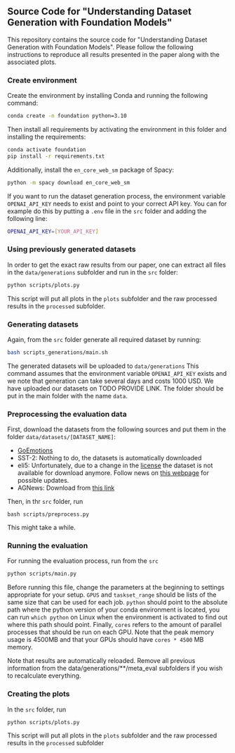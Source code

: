 ## Source Code for "Understanding Dataset Generation with Foundation Models"

This repository contains the source code for "Understanding Dataset Generation with Foundation Models". Please follow the following instructions to reproduce all results presented in the paper along with the associated plots.

### Create environment
Create the environment by installing Conda and running the following command:
```bash
conda create -n foundation python=3.10
```
Then install all requirements by activating the environment in this folder and installing the requirements:
```bash
conda activate foundation
pip install -r requirements.txt
```
Additionally, install the `en_core_web_sm` package of Spacy:
```bash
python -m spacy download en_core_web_sm
```

If you want to run the dataset generation process, the environment variable `OPENAI_API_KEY` needs to exist and point to your correct API key. You can for example do this by putting a `.env` file in the `src` folder and adding the following line:
```bash
OPENAI_API_KEY=[YOUR_API_KEY]
```

### Using previously generated datasets
In order to get the exact raw results from our paper, one can extract all files in the `data/generations` subfolder and run in the `src` folder:
```bash
python scripts/plots.py
```

This script will put all plots in the `plots` subfolder and the raw processed results in the `processed` subfolder.


### Generating datasets
Again, from the `src` folder generate all required dataset by running:
```bash
bash scripts_generations/main.sh
```
The generated datasets will be uploaded to `data/generations`
This command assumes that the environment variable `OPENAI_API_KEY` exists and we note that generation can take several days and costs 1000 USD. We have uploaded our datasets on TODO PROVIDE LINK. The folder should be put in the main folder with the name `data`.
### Preprocessing the evaluation data

First, download the datasets from the following sources and put them in the folder `data/datasets/[DATASET_NAME]`:
- [GoEmotions](https://github.com/google-research/google-research/tree/master/goemotions/data/full_dataset)
- SST-2: Nothing to do, the datasets is automatically downloaded
- eli5: Unfortunately, due to a change in the [license](https://www.reddit.com/r/reddit/comments/12qwagm/an_update_regarding_reddits_api/) the dataset is not available for download anymore. Follow news on [this webpage](https://huggingface.co/datasets/eli5) for possible updates.
- AGNews: Download from [this link](https://www.kaggle.com/datasets/amananandrai/ag-news-classification-dataset)

Then, in thr `src` folder, run 
```
bash scripts/preprocess.py
```
This might take a while.
### Running the evaluation
For running the evaluation process, run from the `src`
```bash
python scripts/main.py
```
Before running this file, change the parameters at the beginning to settings appropriate for your setup. `GPUS` and `taskset_range` should be lists of the same size that can be used for each job. `python` should point to the absolute path where the python version of your conda environment is located, 
you can run  `which python` on Linux when the environment is activated to find out where this path should point. Finally, `cores` refers to the amount of parallel processes that should be run on each GPU. Note that the peak memory usage is 4500MB and that your GPUs should have `cores * 4500` MB memory.

Note that results are automatically reloaded. Remove all previous information from the data/generations/**/meta_eval subfolders if you wish to recalculate everything.
### Creating the plots

In the `src` folder, run
```bash
python scripts/plots.py
```
This script will put all plots in the `plots` subfolder and the raw processed results in the `processed` subfolder